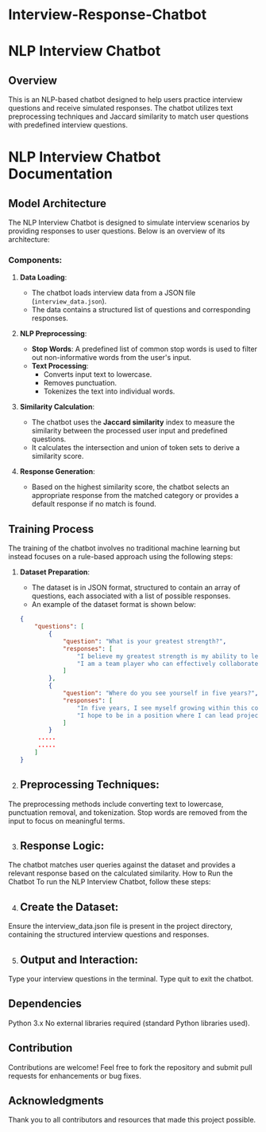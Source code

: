 # Interview-Response-Chatbot

# NLP Interview Chatbot

## Overview
This is an NLP-based chatbot designed to help users practice interview questions and receive simulated responses. The chatbot utilizes text preprocessing techniques and Jaccard similarity to match user questions with predefined interview questions.

# NLP Interview Chatbot Documentation

## Model Architecture
The NLP Interview Chatbot is designed to simulate interview scenarios by providing responses to user questions. Below is an overview of its architecture:

### Components:
1. **Data Loading**: 
   - The chatbot loads interview data from a JSON file (`interview_data.json`).
   - The data contains a structured list of questions and corresponding responses.

2. **NLP Preprocessing**:
   - **Stop Words**: A predefined list of common stop words is used to filter out non-informative words from the user's input.
   - **Text Processing**:
     - Converts input text to lowercase.
     - Removes punctuation.
     - Tokenizes the text into individual words.

3. **Similarity Calculation**:
   - The chatbot uses the **Jaccard similarity** index to measure the similarity between the processed user input and predefined questions.
   - It calculates the intersection and union of token sets to derive a similarity score.

4. **Response Generation**:
   - Based on the highest similarity score, the chatbot selects an appropriate response from the matched category or provides a default response if no match is found.

## Training Process
The training of the chatbot involves no traditional machine learning but instead focuses on a rule-based approach using the following steps:

1. **Dataset Preparation**:
   - The dataset is in JSON format, structured to contain an array of questions, each associated with a list of possible responses.
   - An example of the dataset format is shown below:

   ```json
   {
       "questions": [
           {
               "question": "What is your greatest strength?",
               "responses": [
                   "I believe my greatest strength is my ability to learn quickly.",
                   "I am a team player who can effectively collaborate with others."
               ]
           },
           {
               "question": "Where do you see yourself in five years?",
               "responses": [
                   "In five years, I see myself growing within this company and taking on new challenges.",
                   "I hope to be in a position where I can lead projects and contribute significantly."
               ]
           }
        .....
        .....
       ]
   }
2. ## Preprocessing Techniques:

The preprocessing methods include converting text to lowercase, punctuation removal, and tokenization.
Stop words are removed from the input to focus on meaningful terms.

3. ## Response Logic:

The chatbot matches user queries against the dataset and provides a relevant response based on the calculated similarity.
How to Run the Chatbot
To run the NLP Interview Chatbot, follow these steps:

4. ## Create the Dataset:

Ensure the interview_data.json file is present in the project directory, containing the structured interview questions and responses.

5. ## Output and Interaction:

Type your interview questions in the terminal.
Type quit to exit the chatbot.
## Dependencies
Python 3.x
No external libraries required (standard Python libraries used).
## Contribution
Contributions are welcome! Feel free to fork the repository and submit pull requests for enhancements or bug fixes.

## Acknowledgments
Thank you to all contributors and resources that made this project possible.
